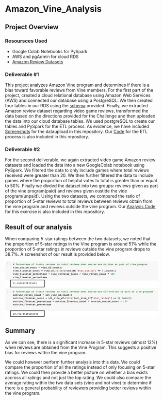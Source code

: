 # Amazon_Vine_Analysis

## Project Overview

### Resoursces Used
 - Google Colab Notebooks for PySpark
 - AWS and pgAdmin for cloud RDS
 - [Amazon Review Datasets](https://s3.amazonaws.com/amazon-reviews-pds/tsv/index.txt)

### Deliverable #1

This project analyzes Amazon Vine program and determines if there is a bias toward favorable reviews from Vine members. For the first part of the project, created a cloud relational database using Amazon Web Services (AWS) and connected our database using a PostgreSQL. We then created four tables in our RDS using the [schema](https://github.com/shahkibria/Amazon_Vine_Analysis/blob/main/ETL_schema.sql) provided. Finally, we extracted Amazon review dataset regarding video game reviews, transformed the data based on the directions provided for the Challenge and then uploaded the data into our cloud database tables. We used postgreSQL to create our tables and PySpark for the ETL process. As evidence, we have included [Screenshots](https://github.com/shahkibria/Amazon_Vine_Analysis/tree/main/Data%20Import%20Screenshots) for the dataupload in this repository. Our [Code](https://github.com/shahkibria/Amazon_Vine_Analysis/blob/main/Amazon_Reviews_ETL.ipynb) for the ETL process is also included in this repository. 

### Deliverable #2

For the second deliverable, we again extracted video game Amazon review datasets and loaded the data into a new GoogleColab notebook using PySpark. We filtered the data to only include games where total reviews received were greater than 20. We then further filtered the data to include games where the proportion of helpful votes to total is greater than or equal to 50%. Finally we divded the dataset into two groups: reviews given as part of the vine program(paid) and reviews given oustide the vide program(unpaid). 
Using the two datasets, we compared the ratio of proportion of 5-star reviews to total reviews between reviews obtain from the vine program and reviews outside the vine program. Our [Analysis Code](https://github.com/shahkibria/Amazon_Vine_Analysis/blob/main/Amazon_Reviews_Analysis.ipynb) for this exercise is also included in this repository.  

## Result of our analysis

When comparing 5-star ratings between the two datasets, we noted that the proportion of 5-star ratings in the Vine program is around 51% while the proportion of 5-star ratings in reviews outside the vine program drops to 38.7%. A screenshot of our result is provided below. 

![](https://github.com/shahkibria/Amazon_Vine_Analysis/blob/main/Data%20Analysis%20Screenshots/Vine%20Reviews%20Positive%20Bias.png)

## Summary

As we can see, there is a significant increase in 5-star reviews (almost 12%) when reivews are obtained from the Vine Program. This suggests a positive bias for reviews within the vine program. 

We could however perform further analysis into this data. We could compare the proportion of all the ratings instead of only focusing on 5-star ratings. We could then provide a better picture on whether a bias exists accross all ratings and not just the top rating. We could also compare the average rating within the two data sets (vine and not vine) to determine if there is a general probability of reviewers providing better reviews within the vine program. 
